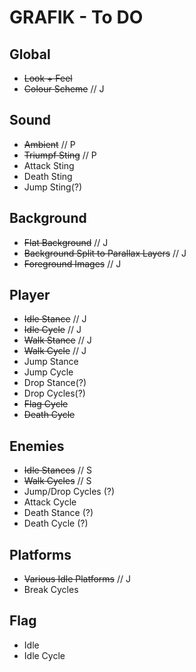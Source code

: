 GRAFIK - To DO
==
Global
--
* ~~Look + Feel~~
* ~~Colour Scheme~~ // J

Sound
--
* ~~Ambient~~ // P
* ~~Triumpf Sting~~ // P
* Attack Sting
* Death Sting
* Jump Sting(?)


Background
--
* ~~Flat Background~~ // J
* ~~Background Split to Parallax Layers~~ // J
* ~~Foreground Images~~ // J


Player
--
* ~~Idle Stance~~ // J
* ~~Idle Cycle~~ // J
* ~~Walk Stance~~ // J
* ~~Walk Cycle~~ // J
* Jump Stance
* Jump Cycle
* Drop Stance(?)
* Drop Cycles(?)
* ~~Flag Cycle~~
* ~~Death Cycle~~

Enemies
--
* ~~Idle Stances~~ // S
* ~~Walk Cycles~~ // S
* Jump/Drop Cycles (?)
* Attack Cycle
* Death Stance (?)
* Death Cycle (?)

Platforms
--
* ~~Various Idle Platforms~~ // J
* Break Cycles

Flag
--
* Idle
* Idle Cycle



